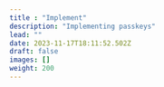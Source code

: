 ```yaml
---
title : "Implement"
description: "Implementing passkeys"
lead: ""
date: 2023-11-17T18:11:52.502Z
draft: false
images: []
weight: 200
---
```

